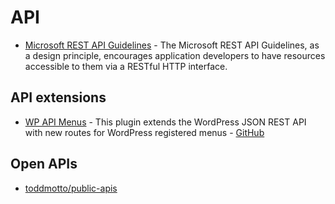 # API

- [Microsoft REST API Guidelines](https://github.com/Microsoft/api-guidelines) - The Microsoft REST API Guidelines, as a design principle, encourages application developers to have resources accessible to them via a RESTful HTTP interface.

## API extensions

- [WP API Menus](https://wordpress.org/plugins/wp-api-menus/) - This plugin extends the WordPress JSON REST API with new routes for WordPress registered menus - [GitHub](https://github.com/unfulvio/wp-api-menus)

## Open APIs

- [toddmotto/public-apis](https://github.com/toddmotto/public-apis)
